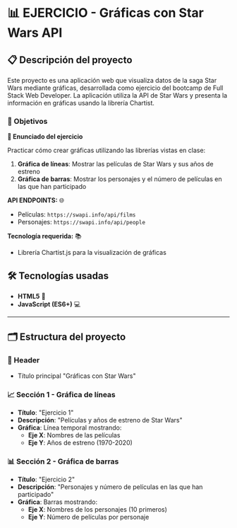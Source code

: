 # 📊 EJERCICIO - Gráficas con Star Wars API

## 📋 Descripción del proyecto

Este proyecto es una aplicación web que visualiza datos de la saga Star Wars mediante gráficas, desarrollada como ejercicio del bootcamp de Full Stack Web Developer. La aplicación utiliza la API de Star Wars y presenta la información en gráficas usando la librería Chartist.

### 🎯 Objetivos

**🧾 Enunciado del ejercicio**

Practicar cómo crear gráficas utilizando las librerías vistas en clase:

1. **Gráfica de líneas**: Mostrar las películas de Star Wars y sus años de estreno
2. **Gráfica de barras**: Mostrar los personajes y el número de películas en las que han participado

**API ENDPOINTS:** 🌐
- Películas: `https://swapi.info/api/films`
- Personajes: `https://swapi.info/api/people`

**Tecnología requerida:** 📚
- Librería Chartist.js para la visualización de gráficas


## 🛠️ Tecnologías usadas

- **HTML5** 📝
- **JavaScript (ES6+)** 💻


---

## 🗂️ Estructura del proyecto

### 🎪 Header
- Título principal "Gráficas con Star Wars"

### 📈 Sección 1 - Gráfica de líneas
- **Título**: "Ejercicio 1"
- **Descripción**: "Películas y años de estreno de Star Wars"
- **Gráfica**: Línea temporal mostrando:
  - **Eje X**: Nombres de las películas
  - **Eje Y**: Años de estreno (1970-2020)

### 📊 Sección 2 - Gráfica de barras
- **Título**: "Ejercicio 2"
- **Descripción**: "Personajes y número de películas en las que han participado"
- **Gráfica**: Barras mostrando:
  - **Eje X**: Nombres de los personajes (10 primeros)
  - **Eje Y**: Número de películas por personaje
